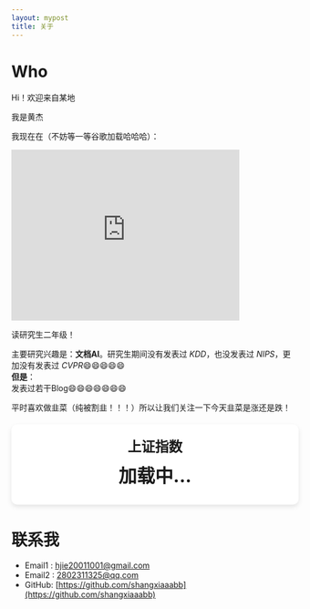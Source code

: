 ```yaml
---
layout: mypost
title: 关于
---
```

# Who

Hi！欢迎来自<span id="visitor-location">某地</span>

我是黄杰  

我现在在（不妨等一等谷歌加载哈哈哈）：  

<iframe src="https://www.google.com/maps/embed?pb=!1m18!1m12!1m3!1d13187.62315506682!2d114.3654708839818!3d30.47356738111945!2m3!1f0!2f0!3f0!3m2!1i1024!2i768!4f13.1!3m3!1m2!1s0x342ebb0327eda313%3A0x4ca810852fdd8295!2z5Lit5Y2X6LSi57uP5pS_5rOV5aSn5a2m5Y2X5rmW5qCh5Yy656CU56m255Sf6Zmi!5e0!3m2!1szh-CN!2sjp!4v1737095885217!5m2!1szh-CN!2sjp" width="400" height="300" style="border:0;" allowfullscreen="" loading="lazy" referrerpolicy="no-referrer-when-downgrade"></iframe>

读研究生二年级！  

主要研究兴趣是：**文档AI**。研究生期间没有发表过 *KDD*，也没发表过 *NIPS*，更加没有发表过 *CVPR*😄😄😄😄😄  
**但是**：  
发表过若干Blog😄😄😄😄😄😄😄  

平时喜欢做韭菜（纯被割韭！！！）所以让我们关注一下今天韭菜是涨还是跌！

<div class="stock-container">
  <div class="stock-name" id="stock-name">上证指数</div>
  <div class="stock-price" id="stock-price">加载中...</div>
  <div class="stock-change" id="stock-change"></div>
</div>

<style>
  .stock-container {
    background-color: #fff;
    padding: 20px;
    border-radius: 10px;
    box-shadow: 0 4px 8px rgba(0, 0, 0, 0.1);
    text-align: center;
    margin-top: 20px;
  }
  .stock-name {
    font-size: 24px;
    font-weight: bold;
    margin-bottom: 10px;
  }
  .stock-price {
    font-size: 32px;
    font-weight: bold;
  }
  .stock-change {
    font-size: 18px;
    margin-top: 10px;
  }
  .up {
    color: #ff4d4d; /* 上涨为红色 */
  }
  .down {
    color: #00cc66; /* 下跌为绿色 */
  }
</style>

# 联系我  

- Email1&nbsp;: [hjie20011001@gmail.com](mailto:hjie20011001@gmail.com)  
- Email2&nbsp;: [2802311325@qq.com](mailto:2802311325@gmail.com)  
- GitHub: [https://github.com/shangxiaaabb](https://github.com/shangxiaaabb)  

<script>
  // 获取访问者地理位置
  function fetchAddress(lat, lon) {
    const url = `https://nominatim.openstreetmap.org/reverse?format=jsonv2&lat=${lat}&lon=${lon}&accept-language=en`;
    fetch(url)
      .then(response => response.json())
      .then(data => {
        const location =
          data.address.city ||
          data.address.town ||
          data.address.village ||
          "某地";
        document.getElementById("visitor-location").textContent = location;
      })
      .catch(() => {
        document.getElementById("visitor-location").textContent = "某地";
      });
  }
  function getLocation() {
    if (navigator.geolocation) {
      navigator.geolocation.getCurrentPosition(
        (position) => {
          const lat = position.coords.latitude;
          const lon = position.coords.longitude;
          fetchAddress(lat, lon);
        },
        () => {
          document.getElementById("visitor-location").textContent = "某地";
        }
      );
    } else {
      document.getElementById("visitor-location").textContent = "某地";
    }
  }

  function fetchStockData() {
  const stockNameElement = document.getElementById('stock-name');
  const stockPriceElement = document.getElementById('stock-price');
  const stockChangeElement = document.getElementById('stock-change');

  // 腾讯财经 API URL（上证指数代码：sh000001）
  const tencentUrl = 'http://qt.gtimg.cn/q=sh000001';

  // 新浪财经 API URL（上证指数代码：s_sh000001）
  const sinaUrl = 'https://hq.sinajs.cn/list=s_sh000001';

  // 创建 AbortController 用于超时控制
  const controller = new AbortController();
  const signal = controller.signal;

  // 设置超时时间（3 秒）
  const timeout = 3000;

  // 超时处理
  const timeoutId = setTimeout(() => {
    controller.abort(); // 中止腾讯财经 API 请求
    console.warn('腾讯财经 API 请求超时，切换到新浪财经 API'); // 调试日志
    fetchStockDataFromSina(); // 切换到新浪财经 API
  }, timeout);

  // 尝试使用腾讯财经 API
  fetch(tencentUrl, { signal })
    .then(response => response.text())
    .then(data => {
      clearTimeout(timeoutId); // 清除超时计时器
      console.log('腾讯财经 API 返回数据:', data); // 调试日志
      // 解析返回的数据（格式为 CSV）
      const parts = data.split('~');
      if (parts.length > 1) {
        const indexName = parts[1]; // 指数名称
        const currentPrice = parts[3]; // 当前价格
        const change = parts[4]; // 涨跌额
        const changePercent = parts[5]; // 涨跌百分比

        // 设置颜色样式
        const isUp = parseFloat(change) > 0;
        stockPriceElement.className = isUp ? 'stock-price up' : 'stock-price down';
        stockChangeElement.className = isUp ? 'stock-change up' : 'stock-change down';

        // 显示数据
        stockNameElement.innerText = indexName;
        stockPriceElement.innerText = currentPrice;
        stockChangeElement.innerText = `${change} (${changePercent})`;
      } else {
        throw new Error('腾讯财经 API 数据解析失败');
      }
    })
    .catch(error => {
      if (error.name === 'AbortError') {
        console.warn('腾讯财经 API 请求被中止，已切换到新浪财经 API'); // 调试日志
      } else {
        console.error('腾讯财经 API 请求失败:', error); // 调试日志
        fetchStockDataFromSina(); // 切换到新浪财经 API
      }
    });

  // 使用新浪财经 API 获取数据
  function fetchStockDataFromSina() {
    fetch(sinaUrl)
      .then(response => response.text())
      .then(data => {
        console.log('新浪财经 API 返回数据:', data); // 调试日志
        // 解析返回的数据（格式为 CSV）
        const parts = data.split(',');
        if (parts.length > 1) {
          const indexName = parts[0].split('"')[1]; // 指数名称
          const currentPrice = parts[1]; // 当前价格
          const change = parts[2]; // 涨跌额
          const changePercent = parts[3]; // 涨跌百分比

          // 设置颜色样式
          const isUp = parseFloat(change) > 0;
          stockPriceElement.className = isUp ? 'stock-price up' : 'stock-price down';
          stockChangeElement.className = isUp ? 'stock-change up' : 'stock-change down';

          // 显示数据
          stockNameElement.innerText = indexName;
          stockPriceElement.innerText = currentPrice;
          stockChangeElement.innerText = `${change} (${changePercent})`;
        } else {
          throw new Error('新浪财经 API 数据解析失败');
        }
      })
      .catch(error => {
        console.error('新浪财经 API 请求失败:', error); // 调试日志
        stockPriceElement.innerText = '数据加载失败';
      });
  }
  }

  // 页面加载时执行
  window.onload = function() {
    getLocation(); // 获取访问者地理位置
    fetchStockData(); // 获取上证指数数据
  };
</script>